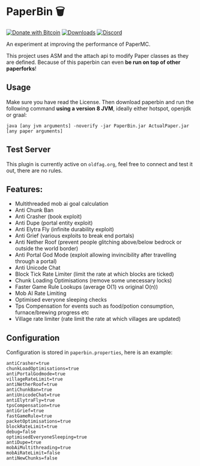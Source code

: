 # PaperBin 🗑️
[![Donate with Bitcoin](https://en.cryptobadges.io/badge/small/12fApkUEecKA8UP6PAiNrGP1d2mvr1XXk9)](https://en.cryptobadges.io/donate/12fApkUEecKA8UP6PAiNrGP1d2mvr1XXk9)
[![Downloads](https://img.shields.io/github/downloads/cookiedragon234/paperbin/total?logo=github&logoColor=white)](https://github.com/cookiedragon234/PaperBin/releases/latest)
[![Discord](https://img.shields.io/discord/658373639137132595?logo=discord&logoColor=white)](https://discord.gg/9wA2G8E)

An experiment at improving the performance of PaperMC. 

This project uses ASM and the attach api to modify Paper classes as they are defined.
Because of this paperbin can even **be run on top of other paperforks**!

## Usage
Make sure you have read the License.
Then download paperbin and run the following command **using a version 8 JVM**, ideally either hotspot, openjdk or graal:
```
java [any jvm arguments] -noverify -jar PaperBin.jar ActualPaper.jar [any paper arguments]
```

## Test Server
This plugin is currently active on `oldfag.org`, feel free to connect and test it out, there are no rules.

## Features:
- Multithreaded mob ai goal calculation
- Anti Chunk Ban
- Anti Crasher (book exploit)
- Anti Dupe (portal entity exploit)
- Anti Elytra Fly (infinite durability exploit)
- Anti Grief (various exploits to break end portals)
- Anti Nether Roof (prevent people glitching above/below bedrock or outside the world border)
- Anti Portal God Mode (exploit allowing invincibility after travelling through a portal)
- Anti Unicode Chat
- Block Tick Rate Limiter (limit the rate at which blocks are ticked)
- Chunk Loading Optimisations (remove some unecessary locks)
- Faster Game Rule Lookups (average O(1) vs original O(n))
- Mob AI Rate Limiting
- Optimised everyone sleeping checks
- Tps Compensation for events such as food/potion consumption, furnace/brewing progress etc
- Village rate limiter (rate limit the rate at which villages are updated)

## Configuration
Configuration is stored in `paperbin.properties`, here is an example:
```properties
antiCrasher=true
chunkLoadOptimisations=true
antiPortalGodmode=true
villageRateLimit=true
antiNetherRoof=true
antiChunkBan=true
antiUnicodeChat=true
antiElytraFly=true
tpsCompensation=true
antiGrief=true
fastGameRule=true
packetOptimisations=true
blockRateLimit=true
debug=false
optimisedEveryoneSleeping=true
antiDupe=true
mobAiMultithreading=true
mobAiRateLimit=false
antiNewChunks=false
```
